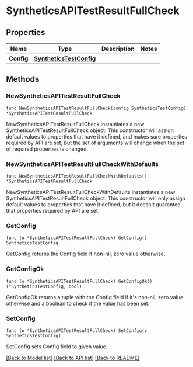 # SyntheticsAPITestResultFullCheck

## Properties

| Name       | Type                                                | Description | Notes |
| ---------- | --------------------------------------------------- | ----------- | ----- |
| **Config** | [**SyntheticsTestConfig**](SyntheticsTestConfig.md) |             |

## Methods

### NewSyntheticsAPITestResultFullCheck

`func NewSyntheticsAPITestResultFullCheck(config SyntheticsTestConfig) *SyntheticsAPITestResultFullCheck`

NewSyntheticsAPITestResultFullCheck instantiates a new SyntheticsAPITestResultFullCheck object.
This constructor will assign default values to properties that have it defined,
and makes sure properties required by API are set, but the set of arguments
will change when the set of required properties is changed.

### NewSyntheticsAPITestResultFullCheckWithDefaults

`func NewSyntheticsAPITestResultFullCheckWithDefaults() *SyntheticsAPITestResultFullCheck`

NewSyntheticsAPITestResultFullCheckWithDefaults instantiates a new SyntheticsAPITestResultFullCheck object.
This constructor will only assign default values to properties that have it defined,
but it doesn't guarantee that properties required by API are set.

### GetConfig

`func (o *SyntheticsAPITestResultFullCheck) GetConfig() SyntheticsTestConfig`

GetConfig returns the Config field if non-nil, zero value otherwise.

### GetConfigOk

`func (o *SyntheticsAPITestResultFullCheck) GetConfigOk() (*SyntheticsTestConfig, bool)`

GetConfigOk returns a tuple with the Config field if it's non-nil, zero value otherwise
and a boolean to check if the value has been set.

### SetConfig

`func (o *SyntheticsAPITestResultFullCheck) SetConfig(v SyntheticsTestConfig)`

SetConfig sets Config field to given value.

[[Back to Model list]](../README.md#documentation-for-models) [[Back to API list]](../README.md#documentation-for-api-endpoints) [[Back to README]](../README.md)
